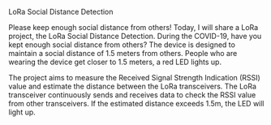 LoRa Social Distance Detection

Please keep enough social distance from others!
Today, I will share a LoRa project, the LoRa Social Distance Detection.
During the COVID-19, have you kept enough social distance from others?
The device is designed to maintain a social distance of 1.5 meters from others. People who are wearing the device get closer to 1.5 meters, a red LED lights up.

The project aims to measure the Received Signal Strength Indication (RSSI) value and estimate the distance between the LoRa transceivers. The LoRa transceiver continuously sends and receives data to check the RSSI value from other transceivers. If the estimated distance exceeds 1.5m, the LED will light up.
